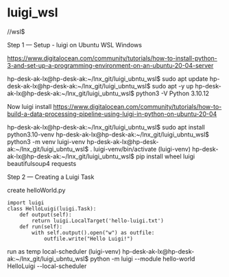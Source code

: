 # luigi_wsl
//wsl$ 

Step 1 — Setup - luigi on Ubuntu WSL Windows

https://www.digitalocean.com/community/tutorials/how-to-install-python-3-and-set-up-a-programming-environment-on-an-ubuntu-20-04-server


hp-desk-ak-lx@hp-desk-ak:~/lnx_git/luigi_ubntu_wsl$ sudo apt update
hp-desk-ak-lx@hp-desk-ak:~/lnx_git/luigi_ubntu_wsl$ sudo apt -y up
hp-desk-ak-lx@hp-desk-ak:~/lnx_git/luigi_ubntu_wsl$ python3 -V
Python 3.10.12

Now luigi install
https://www.digitalocean.com/community/tutorials/how-to-build-a-data-processing-pipeline-using-luigi-in-python-on-ubuntu-20-04

hp-desk-ak-lx@hp-desk-ak:~/lnx_git/luigi_ubntu_wsl$ sudo apt install python3.10-venv
hp-desk-ak-lx@hp-desk-ak:~/lnx_git/luigi_ubntu_wsl$ python3 -m venv luigi-venv
hp-desk-ak-lx@hp-desk-ak:~/lnx_git/luigi_ubntu_wsl$ . luigi-venv/bin/activate
(luigi-venv) hp-desk-ak-lx@hp-desk-ak:~/lnx_git/luigi_ubntu_wsl$ pip install wheel luigi beautifulsoup4 requests

Step 2 — Creating a Luigi Task

create helloWorld.py

    import luigi
    class HelloLuigi(luigi.Task):
        def output(self):
            return luigi.LocalTarget('hello-luigi.txt')
        def run(self):
            with self.output().open("w") as outfile:
                outfile.write("Hello Luigi!")

run as temp local-scheduler
(luigi-venv) hp-desk-ak-lx@hp-desk-ak:~/lnx_git/luigi_ubntu_wsl$ python -m luigi --module hello-world HelloLuigi --local-scheduler








